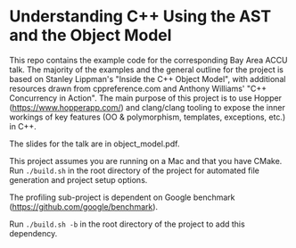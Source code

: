# Understanding C++ Using the AST and the Object Model
This repo contains the example code for the corresponding Bay Area ACCU
talk. The majority of the examples and the general outline for the
project is based on Stanley Lippman's "Inside the C++ Object Model",
with additional resources drawn from cppreference.com and Anthony
Williams' "C++ Concurrency in Action". The main purpose of this
project is to use Hopper (https://www.hopperapp.com/) and clang/clang
tooling to expose the inner workings of key features (OO & polymorphism,
templates, exceptions, etc.) in C++.

The slides for the talk are in object_model.pdf.

This project assumes you are running on a Mac and that you have CMake.
Run `./build.sh` in the root directory of the project for automated file
generation and project setup options.

The profiling sub-project is dependent on Google benchmark (https://github.com/google/benchmark).

Run `./build.sh -b` in the root directory of the project to add this dependency.
